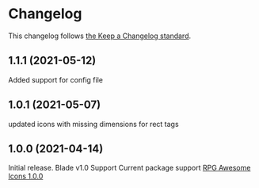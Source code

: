 # Changelog

This changelog follows [the Keep a Changelog standard](https://keepachangelog.com).

## 1.1.1 (2021-05-12)
Added support for config file

## 1.0.1 (2021-05-07)
updated icons with missing dimensions for rect tags

## 1.0.0 (2021-04-14)

Initial release.
Blade v1.0 Support
Current package support [RPG Awesome Icons 1.0.0](https://github.com/nagoshiashumari/Rpg-Awesome/releases/tag/1.0.0)
